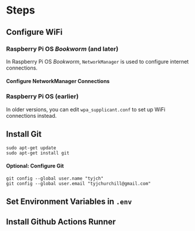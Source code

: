 # Steps

## Configure WiFi
### Raspberry Pi OS *Bookworm* (and later)
In Raspberry Pi OS *Bookworm*, `NetworkManager` is used to configure internet connections.
#### Configure NetworkManager Connections


### Raspberry Pi OS (earlier)
In older versions, you can edit `wpa_supplicant.conf` to set up WiFi connections instead.

## Install Git
```shell
sudo apt-get update
sudo apt-get install git
```
#### Optional: Configure Git
```shell
git config --global user.name "tyjch"
git config --global user.email "tyjchurchill@gmail.com"
```

## Set Environment Variables in `.env`



## Install Github Actions Runner

